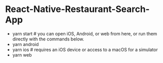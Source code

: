 # React-Native-Restaurant-Search-App
- yarn start # you can open iOS, Android, or web from here, or run them directly with the commands below.
- yarn android
- yarn ios # requires an iOS device or access to a macOS for a simulator
- yarn web
